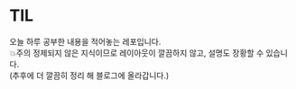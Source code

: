 # TIL

오늘 하루 공부한 내용을 적어놓는 레포입니다.<br>
💥주의 정제되지 않은 지식이므로 레이아웃이 깔끔하지 않고, 설명도 장황할 수 있습니다.<Br>
  (추후에 더 깔끔히 정리 해 블로그에 올라갑니다.)
